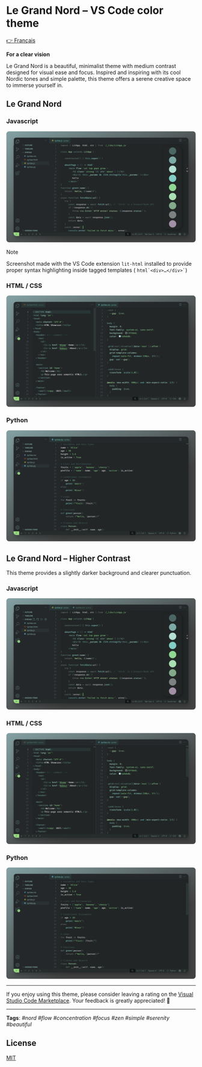 # Le Grand Nord – VS Code color theme

[👉 Français](README_fr.md)


**For a clear vision**

Le Grand Nord is a beautiful, minimalist theme with medium contrast designed for visual ease and focus. Inspired and inspiring with its cool Nordic tones and simple palette, this theme offers a serene creative space to immerse yourself in.


## Le Grand Nord

### Javascript
![Le Grand Nord Theme - JAVASCRIPT](screenshots/LGN--JS.png)

> [!NOTE]
> Screenshot made with the VS Code extension `lit-html` installed to provide proper syntax highlighting inside tagged templates ( <code>html\`&lt;div>…&lt;/div>\`</code>)

### HTML / CSS
![Le Grand Nord Theme - HTML / CSS](screenshots/LGN--HTML-CSS.png)

### Python
![Le Grand Nord Theme - Python](screenshots/LGN--PY.png)



## Le Grand Nord – Higher Contrast

This theme provides a slightly darker background and clearer punctuation.

### Javascript
![Le Grand Nord – Higher Contrast – JS](screenshots/LGN-HC--JS.png)

### HTML / CSS
![Le Grand Nord – Higher Contrast – HTML/CSS](screenshots/LGN-HC--HTML-CSS.png)

### Python
![Le Grand Nord – Higher Contrast – Python](screenshots/LGN-HC--PY.png)



<!-- ## Color palette

![Le Grand Nord Theme - color palette text](screenshots/LGN--palette-text.png)

![Le Grand Nord Theme - color palette bg](screenshots/LGN--palette.png) -->


---

If you enjoy using this theme, please consider leaving a rating on the [Visual Studio Code Marketplace](https://marketplace.visualstudio.com/items?itemName=ncodefun.le-grand-nord). Your feedback is greatly appreciated! 💖

---

**Tags**: *#nord #flow #concentration #focus #zen #simple #serenity #beautiful*


## License

[MIT](LICENSE)
